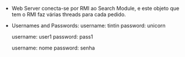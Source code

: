 - Web Server conecta-se por RMI ao Search Module, e este objeto que tem o RMI faz várias threads para cada pedido.

- Usernames and Passwords:
    username: tintin
    password: unicorn

    username: user1
    password: pass1

    username: nome
    password: senha